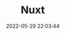 ---
pageComponent:
	name: Catalogue
	data:
		key:01.前端\02.Vue\04.Nuxt
		description:Nuxt
date : 2022-05-29 22:03:44
title: Nuxt
permalink: /Nuxt/
---